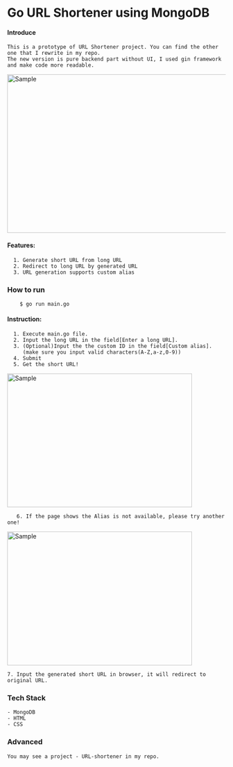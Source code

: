 # **Go URL Shortener using MongoDB**

#### Introduce
    This is a prototype of URL Shortener project. You can find the other one that I rewrite in my repo.
    The new version is pure backend part without UI, I used gin framework and make code more readable.


<p align="left">
    <img src="https://i.imgur.com/z2YPfa2.png" alt="Sample"  width="623" height="365" >
    <p align="left">
</p>

#### Features:

      1. Generate short URL from long URL
      2. Redirect to long URL by generated URL
      3. URL generation supports custom alias


### How to run
```
    $ go run main.go
```

#### Instruction:

      1. Execute main.go file.
      2. Input the long URL in the field[Enter a long URL].
      3. (Optional)Input the the custom ID in the field[Custom alias].
         (make sure you input valid characters(A-Z,a-z,0-9))
      4. Submit
      5. Get the short URL!


<p align="left">
    <img src="https://i.imgur.com/B7Q47kh.png" alt="Sample"  width="426" height="308" >
    <p align="left">
</p>

```
   6. If the page shows the Alias is not available, please try another one!
```

<p align="left">
    <img src="https://i.imgur.com/lbBe18Z.png" alt="Sample"  width="426" height="308" >
</p>

    7. Input the generated short URL in browser, it will redirect to original URL.

### Tech Stack
    - MongoDB
    - HTML
    - CSS

### Advanced
    You may see a project - URL-shortener in my repo.

